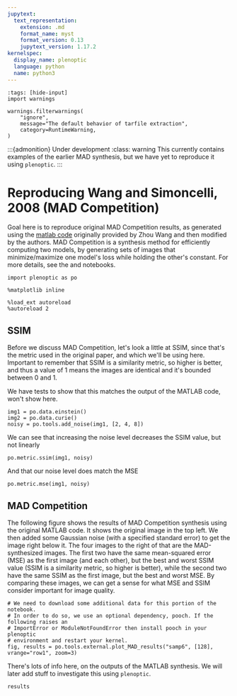 ```yaml
---
jupytext:
  text_representation:
    extension: .md
    format_name: myst
    format_version: 0.13
    jupytext_version: 1.17.2
kernelspec:
  display_name: plenoptic
  language: python
  name: python3
---
```


```{code-cell} ipython3
:tags: [hide-input]
import warnings

warnings.filterwarnings(
    "ignore",
    message="The default behavior of tarfile extraction",
    category=RuntimeWarning,
)
```
:::{admonition} Under development
:class: warning
This currently contains examples of the earlier MAD synthesis, but we have yet to reproduce it using `plenoptic`.
:::

# Reproducing Wang and Simoncelli, 2008 (MAD Competition)

Goal here is to reproduce original MAD Competition results, as generated using the [matlab code](https://github.com/LabForComputationalVision/MAD_Competition) originally provided by Zhou Wang and then modified by the authors. MAD Competition is a synthesis method for efficiently computing two models, by generating sets of images that minimize/maximize one model's loss while holding the other's constant. For more details, see the [](mad-nb) and [](mad-concept) notebooks.

```{code-cell} ipython3
import plenoptic as po

%matplotlib inline

%load_ext autoreload
%autoreload 2
```

## SSIM

Before we discuss MAD Competition, let's look a little at SSIM, since that's the metric used in the original paper, and which we'll be using here. Important to remember that SSIM is a similarity metric, so higher is better, and thus a value of 1 means the images are identical and it's bounded between 0 and 1.

We have tests to show that this matches the output of the MATLAB code, won't show here.

```{code-cell} ipython3
img1 = po.data.einstein()
img2 = po.data.curie()
noisy = po.tools.add_noise(img1, [2, 4, 8])
```

We can see that increasing the noise level decreases the SSIM value, but not linearly

```{code-cell} ipython3
po.metric.ssim(img1, noisy)
```

And that our noise level does match the MSE

```{code-cell} ipython3
po.metric.mse(img1, noisy)
```

## MAD Competition

The following figure shows the results of MAD Competition synthesis using the original MATLAB code. It shows the original image in the top left. We then added some Gaussian noise (with a specified standard error) to get the image right below it. The four images to the right of that are the MAD-synthesized images. The first two have the same mean-squared error (MSE) as the first image (and each other), but the best and worst SSIM value (SSIM is a similarity metric, so higher is better), while the second two have the same SSIM as the first image, but the best and worst MSE. By comparing these images, we can get a sense for what MSE and SSIM consider important for image quality.

```{code-cell} ipython3
# We need to download some additional data for this portion of the notebook.
# In order to do so, we use an optional dependency, pooch. If the following raises an
# ImportError or ModuleNotFoundError then install pooch in your plenoptic
# environment and restart your kernel.
fig, results = po.tools.external.plot_MAD_results("samp6", [128], vrange="row1", zoom=3)
```

There's lots of info here, on the outputs of the MATLAB synthesis. We will later add stuff to investigate this using `plenoptic`.

```{code-cell} ipython3
results
```
